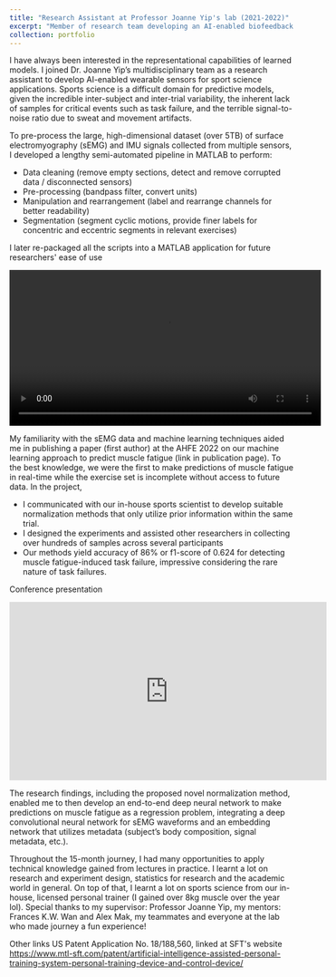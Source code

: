 ```yaml
---
title: "Research Assistant at Professor Joanne Yip's lab (2021-2022)"
excerpt: "Member of research team developing an AI-enabled biofeedback sportswear. <br/><img src='/images/portfolio/RA.png' width='600'>"
collection: portfolio
---
```


I have always been interested in the representational capabilities of learned models. I joined Dr. Joanne Yip’s multidisciplinary team as a research assistant to develop AI-enabled wearable sensors for sport science applications. Sports science is a difficult domain for predictive models, given the incredible inter-subject and inter-trial variability, the inherent lack of samples for critical events such as task failure, and the terrible signal-to-noise ratio due to sweat and movement artifacts. 

To pre-process the large, high-dimensional dataset (over 5TB) of surface electromyography (sEMG) and IMU signals collected from multiple sensors, I developed a lengthy semi-automated pipeline in MATLAB to perform:  
 - Data cleaning (remove empty sections, detect and remove corrupted data / disconnected sensors)
 - Pre-processing (bandpass filter, convert units)
 - Manipulation and rearrangement (label and rearrange channels for better readability)
 - Segmentation (segment cyclic motions, provide finer labels for concentric and eccentric segments in relevant exercises)

I later re-packaged all the scripts into a MATLAB application for future researchers' ease of use

<video src="/images/portfolio/RA.mp4" controls width="550" title="MATLAB Application for processing SEMG datasets"></video>

My familiarity with the sEMG data and machine learning techniques aided me in publishing a paper (first author) at the AHFE 2022 on our machine learning approach to predict muscle fatigue (link in publication page). To the best knowledge, we were the first to make predictions of muscle fatigue in real-time while the exercise set is incomplete without access to future data. In the project,
 - I communicated with our in-house sports scientist to develop suitable normalization methods that only utilize prior information within the same trial.
 - I designed the experiments and assisted other researchers in collecting over hundreds of samples across several participants
 - Our methods yield accuracy of 86% or f1-score of 0.624 for detecting muscle fatigue-induced task failure, impressive considering the rare nature of task failures. 

Conference presentation

<iframe width="560" height="315" src="https://www.youtube.com/embed/xfG4jmnyrAI" title="YouTube video player" frameborder="0" allow="accelerometer; autoplay; clipboard-write; encrypted-media; gyroscope; picture-in-picture; web-share" allowfullscreen></iframe>

The research findings, including the proposed novel normalization method, enabled me to then develop an end-to-end deep neural network to make predictions on muscle fatigue as a regression problem, integrating a deep convolutional neural network for sEMG waveforms and an embedding network that utilizes metadata (subject’s body composition, signal metadata, etc.).

Throughout the 15-month journey, I had many opportunities to apply technical knowledge gained from lectures in practice. I learnt a lot on research and experiment design, statistics for research and the academic world in general. On top of that, I learnt a lot on sports science from our in-house, licensed personal trainer (I gained over 8kg muscle over the year lol). Special thanks to my supervisor: Professor Joanne Yip, my mentors: Frances K.W. Wan and Alex Mak, my teammates and everyone at the lab who made journey a fun experience!


Other links
US Patent Application No. 18/188,560, linked at SFT's website https://www.mtl-sft.com/patent/artificial-intelligence-assisted-personal-training-system-personal-training-device-and-control-device/

